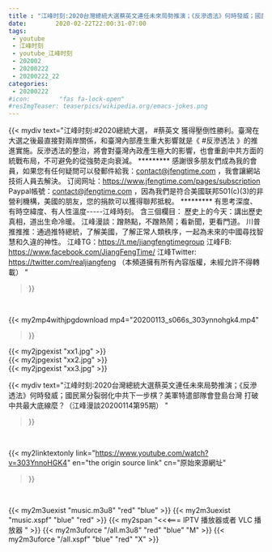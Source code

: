 ```yaml
---
title : "江峰时刻:2020台灣總統大選蔡英文連任未來局勢推演；《反滲透法》何時發威；國民黨分裂弱化中共下一步棋？美軍特遣部隊會登島台灣 打破中共最大底線麼？（江峰漫談20200114第95期） "
date:        2020-02-22T22:00:31-07:00
tags:
 - youtube
 - 江峰时刻
 - youtube_江峰时刻
 - 202002
 - 20200222
 - 20200222_22
categories:
 - 20200222
#icon:        "fas fa-lock-open"
#resImgTeaser: teaserpics/wikipedia.org/emacs-jokes.png
---
```


{{< mydiv text="江峰时刻:#2020總統大選， #蔡英文 獲得壓倒性勝利。臺灣在大選之後最直接對兩岸關係，和臺灣內部產生重大影響就是《 #反滲透法 》的推進實施。反滲透法的整治，將會對臺灣內政產生極大的影響，也會重創中共方面的統戰布局，不可避免的從強勢走向衰減。     ********* 感謝很多朋友們成為我的會員，如果您有任何疑問可以發郵件給我：contact@jfengtime.com ，我會讓網站技術人員去解決。 订阅网址：https://www.jfengtime.com/pages/subscription Paypal帳號：contact@jfengtime.com ，因為我們是符合美國联邦501(c)(3)的非營利機構，美國的朋友，您的捐款可以獲得聯邦抵稅。     ********* 有思考深度、有時空緯度、有人性溫度-----江峰時刻。 含三個欄目： 歷史上的今天：講出歷史真相，道出生命冷暖。 江峰漫談：蹭熱點，不蹭熱鬧；看新聞，更看門道。 川普推推推：通過推特總統，了解美國，了解正常人類秩序，一起為未來的中國尋找智慧和久違的神性。  江峰TG：https://t.me/jiangfengtimegroup 江峰FB: https://www.facebook.com/JiangFengTime/ 江峰Twitter: https://twitter.com/realjiangfeng （本頻道擁有所有內容版權，未經允許不得轉載） "
>}}
<br>


{{< my2mp4withjpgdownload mp4="20200113_s066s_303ynnohgk4.mp4"
>}}

{{< my2jpgexist "xx1.jpg" >}}<br>
{{< my2jpgexist "xx2.jpg" >}}<br>
{{< my2jpgexist "xx3.jpg" >}}<br>



{{< mydiv text="江峰时刻:2020台灣總統大選蔡英文連任未來局勢推演；《反滲透法》何時發威；國民黨分裂弱化中共下一步棋？美軍特遣部隊會登島台灣 打破中共最大底線麼？（江峰漫談20200114第95期） "
>}}
<br>

{{< my2linktextonly link="https://www.youtube.com/watch?v=303YnnoHGK4"
en="the origin source link" cn="原始來源網址"
>}}


<br>

{{< my2m3uexist "music.m3u8" "red"  "blue" >}} {{< my2m3uexist "music.xspf" "blue" "red"  >}} {{< my2span "<<<=== IPTV 播放器或者 VLC 播放器 " >}} {{< my2m3uforce "/all.m3u8" "red"  "blue" "M" >}} {{< my2m3uforce "/all.xspf" "blue" "red"  "X" >}} 
